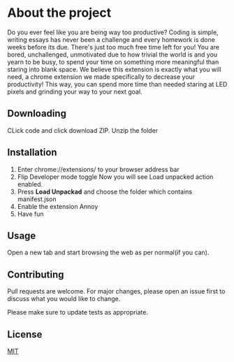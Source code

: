 # About the project

Do you ever feel like you are being way too productive? 
Coding is simple, writing essays has never been a challenge and every homework is done weeks before its due.
There's just too much free time left for you! You are bored, unchallenged, unmotivated due to how trivial the world is and you yearn to be busy, to spend your time on something more meaningful than staring into blank space.
We believe this extension is exactly what you will need, a chrome extension we made specifically to decrease your productivity! This way, you can spend more time than needed staring at LED pixels and grinding your way to your next goal.
## Downloading
CLick code and click download ZIP. Unzip the folder
## Installation
1. Enter chrome://extensions/ to your browser address bar
2. Flip Developer mode toggle
Now you will see Load unpacked action enabled.
3. Press **Load Unpackad** and choose the folder which contains manifest.json
4. Enable the extension Annoy
5. Have fun

## Usage

Open a new tab and start browsing the web as per normal(if you can).

## Contributing

Pull requests are welcome. For major changes, please open an issue first
to discuss what you would like to change.

Please make sure to update tests as appropriate.

## License

[MIT](https://choosealicense.com/licenses/mit/)